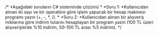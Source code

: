 /*
*Aşağıdaki soruların C# sisteminde çözümü
*
*Soru 1:
*Kullanıcıdan alınan iki sayı ve bir operatöre göre işlem yapacak bir hesap makinesi programı yazın (+, -, *, /).
*
*Soru 2:
*Kullanıcıdan alınan bir alışveriş miktarına göre indirim tutarını hesaplayan bir program yazın (100 TL üzeri alışverişlerde %10 indirim, 50-100 TL arası %5 indirim).
*/

